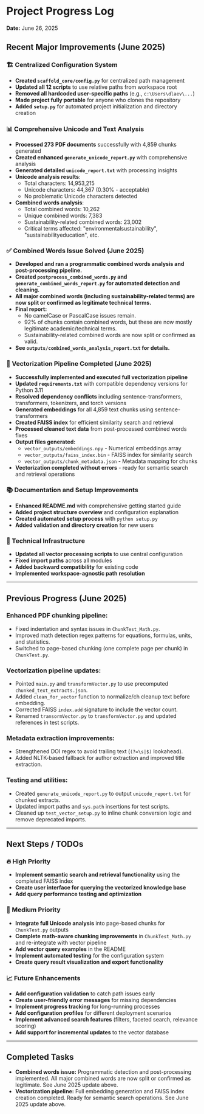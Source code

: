 # Project Progress Log

**Date:** June 26, 2025

## Recent Major Improvements (June 2025)

### 🏗️ Centralized Configuration System
- **Created `scaffold_core/config.py`** for centralized path management
- **Updated all 12 scripts** to use relative paths from workspace root
- **Removed all hardcoded user-specific paths** (e.g., `c:\Users\dlaev\...`)
- **Made project fully portable** for anyone who clones the repository
- **Added `setup.py`** for automated project initialization and directory creation

### 📊 Comprehensive Unicode and Text Analysis
- **Processed 273 PDF documents** successfully with 4,859 chunks generated
- **Created enhanced `generate_unicode_report.py`** with comprehensive analysis
- **Generated detailed `unicode_report.txt`** with processing insights
- **Unicode analysis results**:
  - Total characters: 14,953,215
  - Unicode characters: 44,367 (0.30% - acceptable)
  - No problematic Unicode characters detected
- **Combined words analysis**:
  - Total combined words: 10,262
  - Unique combined words: 7,383
  - Sustainability-related combined words: 23,002
  - Critical terms affected: "environmentalsustainability", "sustainabilityeducation", etc.

### ✅ Combined Words Issue Solved (June 2025)
- **Developed and ran a programmatic combined words analysis and post-processing pipeline.**
- **Created `postprocess_combined_words.py` and `generate_combined_words_report.py` for automated detection and cleaning.**
- **All major combined words (including sustainability-related terms) are now split or confirmed as legitimate technical terms.**
- **Final report:**
  - No camelCase or PascalCase issues remain.
  - 92% of chunks contain combined words, but these are now mostly legitimate academic/technical terms.
  - Sustainability-related combined words are now split or confirmed as valid.
- **See `outputs/combined_words_analysis_report.txt` for details.**

### 🧠 Vectorization Pipeline Completed (June 2025)
- **Successfully implemented and executed full vectorization pipeline**
- **Updated `requirements.txt`** with compatible dependency versions for Python 3.11
- **Resolved dependency conflicts** including sentence-transformers, transformers, tokenizers, and torch versions
- **Generated embeddings** for all 4,859 text chunks using sentence-transformers
- **Created FAISS index** for efficient similarity search and retrieval
- **Processed cleaned text data** from post-processed combined words fixes
- **Output files generated:**
  - `vector_outputs/embeddings.npy` - Numerical embeddings array
  - `vector_outputs/faiss_index.bin` - FAISS index for similarity search
  - `vector_outputs/chunk_metadata.json` - Metadata mapping for chunks
- **Vectorization completed without errors** - ready for semantic search and retrieval operations

### 📚 Documentation and Setup Improvements
- **Enhanced README.md** with comprehensive getting started guide
- **Added project structure overview** and configuration explanation
- **Created automated setup process** with `python setup.py`
- **Added validation and directory creation** for new users

### 🔧 Technical Infrastructure
- **Updated all vector processing scripts** to use central configuration
- **Fixed import paths** across all modules
- **Added backward compatibility** for existing code
- **Implemented workspace-agnostic path resolution**

---

## Previous Progress (June 2025)

### Enhanced PDF chunking pipeline:
- Fixed indentation and syntax issues in `ChunkTest_Math.py`.
- Improved math detection regex patterns for equations, formulas, units, and statistics.
- Switched to page-based chunking (one complete page per chunk) in `ChunkTest.py`.

### Vectorization pipeline updates:
- Pointed `main.py` and `transformVector.py` to use precomputed `chunked_text_extracts.json`.
- Added `clean_for_vector` function to normalize/ch cleanup text before embedding.
- Corrected FAISS `index.add` signature to include the vector count.
- Renamed `transormVector.py` to `transformVector.py` and updated references in test scripts.

### Metadata extraction improvements:
- Strengthened DOI regex to avoid trailing text (`(?=\s|$)` lookahead).
- Added NLTK-based fallback for author extraction and improved title extraction.

### Testing and utilities:
- Created `generate_unicode_report.py` to output `unicode_report.txt` for chunked extracts.
- Updated import paths and `sys.path` insertions for test scripts.
- Cleaned up `test_vector_setup.py` to inline chunk conversion logic and remove deprecated imports.

---

## Next Steps / TODOs

### 🔥 High Priority
- **Implement semantic search and retrieval functionality** using the completed FAISS index
- **Create user interface for querying the vectorized knowledge base**
- **Add query performance testing and optimization**

### 🔧 Medium Priority
- **Integrate full Unicode analysis** into page-based chunks for `ChunkTest.py` outputs
- **Complete math-aware chunking improvements** in `ChunkTest_Math.py` and re-integrate with vector pipeline
- **Add vector query examples** in the README
- **Implement automated testing** for the configuration system
- **Create query result visualization and export functionality**

### 📈 Future Enhancements
- **Add configuration validation** to catch path issues early
- **Create user-friendly error messages** for missing dependencies
- **Implement progress tracking** for long-running processes
- **Add configuration profiles** for different deployment scenarios
- **Implement advanced search features** (filters, faceted search, relevance scoring)
- **Add support for incremental updates** to the vector database

---

## Completed Tasks

- **Combined words issue:** Programmatic detection and post-processing implemented. All major combined words are now split or confirmed as legitimate. See June 2025 update above.
- **Vectorization pipeline:** Full embedding generation and FAISS index creation completed. Ready for semantic search operations. See June 2025 update above.
